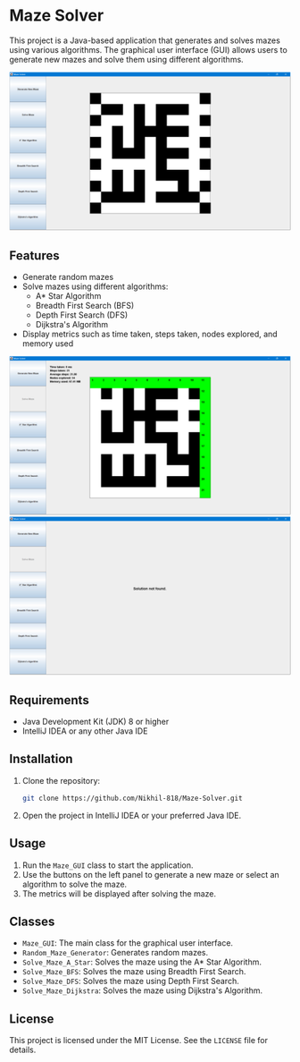 # Maze Solver

This project is a Java-based application that generates and solves mazes using various algorithms. The graphical user
interface (GUI) allows users to generate new mazes and solve them using different algorithms.

![Maze Solver GUI](assets/generate_maze.png)

## Features

- Generate random mazes
- Solve mazes using different algorithms:
    - A* Star Algorithm
    - Breadth First Search (BFS)
    - Depth First Search (DFS)
    - Dijkstra's Algorithm
- Display metrics such as time taken, steps taken, nodes explored, and memory used

![Maze Generation](assets/solution.png)
![Maze Solving](assets/not_found.png)

## Requirements

- Java Development Kit (JDK) 8 or higher
- IntelliJ IDEA or any other Java IDE

## Installation

1. Clone the repository:
    ```sh
    git clone https://github.com/Nikhil-818/Maze-Solver.git
    ```
2. Open the project in IntelliJ IDEA or your preferred Java IDE.

## Usage

1. Run the `Maze_GUI` class to start the application.
2. Use the buttons on the left panel to generate a new maze or select an algorithm to solve the maze.
3. The metrics will be displayed after solving the maze.

## Classes

- `Maze_GUI`: The main class for the graphical user interface.
- `Random_Maze_Generator`: Generates random mazes.
- `Solve_Maze_A_Star`: Solves the maze using the A* Star Algorithm.
- `Solve_Maze_BFS`: Solves the maze using Breadth First Search.
- `Solve_Maze_DFS`: Solves the maze using Depth First Search.
- `Solve_Maze_Dijkstra`: Solves the maze using Dijkstra's Algorithm.

## License

This project is licensed under the MIT License. See the `LICENSE` file for details.